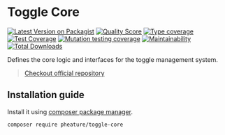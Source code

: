 # Toggle Core

[![Latest Version on Packagist][ico-version]][link-packagist]
[![Quality Score][ico-code-quality]][link-code-quality]
[![Type coverage][ico-psalm]][link-psalm]
[![Test Coverage][ico-coverage]][link-coverage]
[![Mutation testing coverage][ico-mutant]][link-mutant]
[![Maintainability][ico-maintain]][link-maintain]
[![Total Downloads][ico-downloads]][link-downloads]

Defines the core logic and interfaces for the toggle management system.

> [Checkout official repository](https://github.com/pheature-flags/toggle-core)

## Installation guide

Install it using [composer package manager](https://getcomposer.org/download/).

```bash
composer require pheature/toggle-core
```

[ico-version]: https://img.shields.io/packagist/v/pheature/toggle-core.svg?style=flat-square
[link-packagist]: https://packagist.org/packages/pheature/toggle-core
[ico-psalm]: https://shepherd.dev/github/pheature-flags/toggle-core/coverage.svg
[link-psalm]: https://shepherd.dev/github/pheature-flags/toggle-core
[ico-coverage]: https://codecov.io/gh/pheature-flags/toggle-core/branch/1.0.x/graph/badge.svg?token=DTQIQUZ106
[link-coverage]: https://codecov.io/gh/pheature-flags/toggle-core
[ico-code-quality]: https://img.shields.io/scrutinizer/g/pheature-flags/toggle-core.svg?style=flat-square
[link-code-quality]: https://scrutinizer-ci.com/g/pheature-flags/toggle-core/badges/coverage.png?b=master
[ico-downloads]: https://img.shields.io/packagist/dt/pheature/toggle-core.svg?style=flat-square
[link-downloads]: https://packagist.org/packages/pheature/toggle-core
[ico-mutant]: https://img.shields.io/endpoint?style=flat&url=https%3A%2F%2Fbadge-api.stryker-mutator.io%2Fgithub.com%2Fpheature-flags%2Ftoggle-core%2F1.0.x
[link-mutant]: https://dashboard.stryker-mutator.io/reports/github.com/pheature-flags/toggle-core/1.0.x
[ico-maintain]: https://api.codeclimate.com/v1/badges/bfd8ab1bc4664ec724c0/maintainability
[link-maintain]: https://codeclimate.com/github/pheature-flags/toggle-model/maintainability

